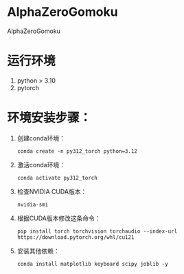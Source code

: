 # AlphaZeroGomoku
AlphaZeroGomoku

# 运行环境
1. python > 3.10
2. pytorch

# 环境安装步骤：
1. 创建conda环境：
   ```
   conda create -n py312_torch python=3.12
   ```
2. 激活conda环境：
   ```
   conda activate py312_torch
   ```
3. 检查NVIDIA CUDA版本：
   ```
   nvidia-smi
   ```
4. 根据CUDA版本修改这条命令：
   ```
   pip install torch torchvision torchaudio --index-url https://download.pytorch.org/whl/cu121
   ```
5. 安装其他依赖：
   ```
   conda install matplotlib keyboard scipy joblib -y
   ```